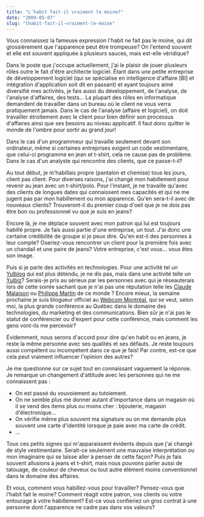 ```yaml
---
title: "L'habit fait-il vraiment le moine?"
date: "2009-05-07"
slug: "lhabit-fait-il-vraiment-le-moine"
---
```


Vous connaissez la fameuse expression l'habit ne fait pas le moine, qui dit grossièrement que l'apparence peut être trompeuse? On l'entend souvent et elle est souvent appliquée à plusieurs sauces, mais est-elle véridique?

Dans le poste que j'occupe actuellement, j'ai le plaisir de jouer plusieurs rôles outre le fait d'être architecte logiciel. Étant dans une petite entreprise de développement logiciel (qui se spécialise en intelligence d'affaire \[BI\] et intégration d'application soit dit en passant) et ayant toujours aimé diversifié mes activités, je fais aussi du développement, de l'analyse, de l'analyse d'affaires, des tests... La plupart des rôles en informatique demandent de travailler dans un bureau où le client ne vous verra pratiquement jamais. Dans le cas de l'analyse (affaire et logiciel), on doit travailler étroitement avec le client pour bien définir son processus d'affaires ainsi que ses besoins au niveau applicatif. Il faut donc quitter le monde de l'ombre pour sortir au grand jour!

Dans le cas d'un programmeur qui travaille seulement devant son ordinateur, même si certaines entreprises exigent un code vestimentaire, que celui-ci programme en jean et t-shirt, cela ne cause pas de problème. Dans le cas d'un analyste qui rencontre des clients, que ce passe-t-il?

Au tout début, je m'habillais propre (pantalon et chemise) tous les jours, client pas client. Pour diverses raisons, j'ai changé mon habillement pour revenir au jean avec un t-shirt/polo. Pour l'instant, je ne travaille qu'avec des clients de longues dates qui connaissent mes capacités et qui ne me jugent pas par mon habillement ou mon apparence. Qu'en sera-t-il avec de nouveaux clients? Trouveront-il du premier coup d'oeil que je ne dois pas être bon ou professionnel vu que je suis en jeans?

Encore là, je me déplace souvent avec mon patron qui lui est toujours habillé propre. Je fais aussi partie d'une entreprise, un tout. J'ai donc une certaine crédibilité de groupe si je peux dire. Qu'en est-il des personnes à leur compte? Oseriez-vous rencontrer un client pour la première fois avec un chandail et une paire de jeans? Votre entreprise, c'est vous... vous êtes son image.

Puis si je parle des activités en technologies. Pour une activité tel un [Yulblog](https://yulblog.org/ "Site web du Yulblog") qui est plus détendu, je ne dis pas, mais dans une activité telle un [Yulbiz](https://yulbiz.org/ "Site web du Yulbiz")? Serais-je pris au sérieux par les personnes avec qui je réseauterais lors de cette soirée sachant que je n'ai pas une réputation telle les [Claude Malaison](https://emergenceweb.com/blog/ "Blogue de Claude Malaison") ou [Philippe Martin](https://www.nayezpaspeur.ca/blog/ "Blogue de Philippe Martin") de ce monde ? Encore mieux, la semaine prochaine je suis blogueur officiel au [Webcom Montréal](https://webcom-montreal.com/ "Site web du Webcom Montréal"), qui se veut, selon moi, la plus grande conférence au Québec dans le domaine des technologies, du marketing et des communications. Bien sûr je n'ai pas le statut de conférencier ou d'expert pour cette conférence, mais comment les gens vont-ils me percevoir?

Évidemment, nous serons d'accord pour dire qu'en habit ou en jeans, je reste la même personne avec ses qualités et ses défauts. Je reste toujours aussi compétent ou incompétent dans ce que je fais! Par contre, est-ce que cela peut vraiment influencer l'opinion des autres?

Je me questionne sur ce sujet tout en connaissant vaguement la réponse. Je remarque un changement d'attitude avec les personnes qui ne me connaissent pas :

- On est passé du vouvoiement au tutoiement.
- On ne semble plus me donner autant d'importance dans un magasin où il se vend des items plus ou moins cher : bijouterie, magasin d'électronique...
- On vérifie même plus souvent ma signature ou on me demande plus souvent une carte d'identité lorsque je paie avec ma carte de crédit.
- ...

Tous ces petits signes qui m'apparaissent évidents depuis que j'ai changé de style vestimentaire. Serait-ce seulement une mauvaise interprétation ou mon imaginaire qui se laisse aller à penser de cette façon? Puis je fais souvent allusions à jeans et t-shirt, mais nous pouvons parler aussi de tatouage, de couleur de cheveux ou tout autre élément moins conventionnel dans le domaine des affaires.

Et vous, comment vous habillez-vous pour travailler? Pensez-vous que l'habit fait le moine? Comment réagit votre patron, vos clients ou votre entourage à votre habillement? Est-ce vous confieriez un gros contrat à une personne dont l'apparence ne cadre pas dans vos valeurs?
